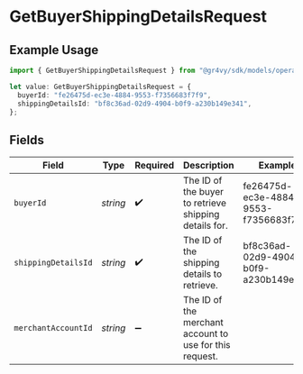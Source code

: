 # GetBuyerShippingDetailsRequest

## Example Usage

```typescript
import { GetBuyerShippingDetailsRequest } from "@gr4vy/sdk/models/operations";

let value: GetBuyerShippingDetailsRequest = {
  buyerId: "fe26475d-ec3e-4884-9553-f7356683f7f9",
  shippingDetailsId: "bf8c36ad-02d9-4904-b0f9-a230b149e341",
};
```

## Fields

| Field                                                   | Type                                                    | Required                                                | Description                                             | Example                                                 |
| ------------------------------------------------------- | ------------------------------------------------------- | ------------------------------------------------------- | ------------------------------------------------------- | ------------------------------------------------------- |
| `buyerId`                                               | *string*                                                | :heavy_check_mark:                                      | The ID of the buyer to retrieve shipping details for.   | fe26475d-ec3e-4884-9553-f7356683f7f9                    |
| `shippingDetailsId`                                     | *string*                                                | :heavy_check_mark:                                      | The ID of the shipping details to retrieve.             | bf8c36ad-02d9-4904-b0f9-a230b149e341                    |
| `merchantAccountId`                                     | *string*                                                | :heavy_minus_sign:                                      | The ID of the merchant account to use for this request. |                                                         |